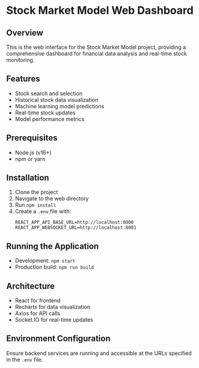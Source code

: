 # Stock Market Model Web Dashboard

## Overview
This is the web interface for the Stock Market Model project, providing a comprehensive dashboard for financial data analysis and real-time stock monitoring.

## Features
- Stock search and selection
- Historical stock data visualization
- Machine learning model predictions
- Real-time stock updates
- Model performance metrics

## Prerequisites
- Node.js (v16+)
- npm or yarn

## Installation
1. Clone the project
2. Navigate to the web directory
3. Run `npm install`
4. Create a `.env` file with:
   ```
   REACT_APP_API_BASE_URL=http://localhost:8000
   REACT_APP_WEBSOCKET_URL=http://localhost:8001
   ```

## Running the Application
- Development: `npm start`
- Production build: `npm run build`

## Architecture
- React for frontend
- Recharts for data visualization
- Axios for API calls
- Socket.IO for real-time updates

## Environment Configuration
Ensure backend services are running and accessible at the URLs specified in the `.env` file.